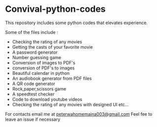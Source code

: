 # Convival-python-codes
This repository includes some python codes that elevates experience. 

Some of the files include :
- Checking the rating of any movies
- Getting the casts of your favorite movie
- A password generator 
- Number guessing game
- Conversion of images to PDF's
- conversion of PDF's to images
- Beautiful calendar in python
- An audiobook generator from PDF files
- A QR code generator
- Rock,paper,scissors game
- A speedtest checker
- Code to download youtube videos
- Checking the rating of any movies with designed UI
etc...



For contacts email me at peterwahomemaina003@gmail.com 
Feel fee to leave an issue if necessary 
